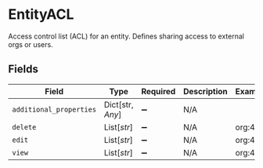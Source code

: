 # EntityACL

Access control list (ACL) for an entity. Defines sharing access to external orgs or users.


## Fields

| Field                   | Type                    | Required                | Description             | Example                 |
| ----------------------- | ----------------------- | ----------------------- | ----------------------- | ----------------------- |
| `additional_properties` | Dict[str, *Any*]        | :heavy_minus_sign:      | N/A                     |                         |
| `delete`                | List[*str*]             | :heavy_minus_sign:      | N/A                     | org:456                 |
| `edit`                  | List[*str*]             | :heavy_minus_sign:      | N/A                     | org:456                 |
| `view`                  | List[*str*]             | :heavy_minus_sign:      | N/A                     | org:456                 |